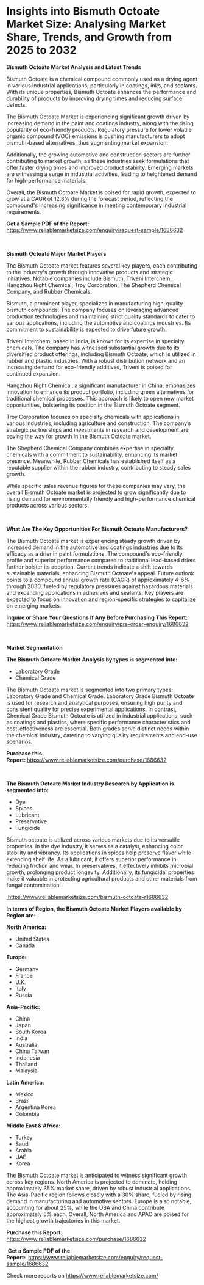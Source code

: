 <p><h1>Insights into Bismuth Octoate Market Size: Analysing Market Share, Trends, and Growth from 2025 to 2032</h1></p><p><strong>Bismuth Octoate Market Analysis and Latest Trends</strong></p>
<p><p>Bismuth Octoate is a chemical compound commonly used as a drying agent in various industrial applications, particularly in coatings, inks, and sealants. With its unique properties, Bismuth Octoate enhances the performance and durability of products by improving drying times and reducing surface defects. </p><p>The Bismuth Octoate Market is experiencing significant growth driven by increasing demand in the paint and coatings industry, along with the rising popularity of eco-friendly products. Regulatory pressure for lower volatile organic compound (VOC) emissions is pushing manufacturers to adopt bismuth-based alternatives, thus augmenting market expansion. </p><p>Additionally, the growing automotive and construction sectors are further contributing to market growth, as these industries seek formulations that offer faster drying times and improved product stability. Emerging markets are witnessing a surge in industrial activities, leading to heightened demand for high-performance materials. </p><p>Overall, the Bismuth Octoate Market is poised for rapid growth, expected to grow at a CAGR of 12.8% during the forecast period, reflecting the compound's increasing significance in meeting contemporary industrial requirements.</p></p>
<p><strong>Get a Sample PDF of the Report:&nbsp;</strong> <a href="https://www.reliablemarketsize.com/enquiry/request-sample/1686632?utm_campaign=1886&utm_medium=2&utm_source=Github&utm_content=ia&utm_term=30012025&utm_id=bismuth-octoate">https://www.reliablemarketsize.com/enquiry/request-sample/1686632</a></p>
<p>&nbsp;</p>
<p><strong>Bismuth Octoate Major Market Players</strong></p>
<p><p>The Bismuth Octoate market features several key players, each contributing to the industry's growth through innovative products and strategic initiatives. Notable companies include Bismuth, Triveni Interchem, Hangzhou Right Chemical, Troy Corporation, The Shepherd Chemical Company, and Rubber Chemicals.</p><p>Bismuth, a prominent player, specializes in manufacturing high-quality bismuth compounds. The company focuses on leveraging advanced production technologies and maintaining strict quality standards to cater to various applications, including the automotive and coatings industries. Its commitment to sustainability is expected to drive future growth.</p><p>Triveni Interchem, based in India, is known for its expertise in specialty chemicals. The company has witnessed substantial growth due to its diversified product offerings, including Bismuth Octoate, which is utilized in rubber and plastic industries. With a robust distribution network and an increasing demand for eco-friendly additives, Triveni is poised for continued expansion.</p><p>Hangzhou Right Chemical, a significant manufacturer in China, emphasizes innovation to enhance its product portfolio, including green alternatives for traditional chemical processes. This approach is likely to open new market opportunities, bolstering its position in the Bismuth Octoate segment.</p><p>Troy Corporation focuses on specialty chemicals with applications in various industries, including agriculture and construction. The company’s strategic partnerships and investments in research and development are paving the way for growth in the Bismuth Octoate market.</p><p>The Shepherd Chemical Company combines expertise in specialty chemicals with a commitment to sustainability, enhancing its market presence. Meanwhile, Rubber Chemicals has established itself as a reputable supplier within the rubber industry, contributing to steady sales growth.</p><p>While specific sales revenue figures for these companies may vary, the overall Bismuth Octoate market is projected to grow significantly due to rising demand for environmentally friendly and high-performance chemical products across various sectors.</p></p>
<p>&nbsp;</p>
<p><strong>What Are The Key Opportunities For Bismuth Octoate Manufacturers?</strong></p>
<p><p>The Bismuth Octoate market is experiencing steady growth driven by increased demand in the automotive and coatings industries due to its efficacy as a drier in paint formulations. The compound's eco-friendly profile and superior performance compared to traditional lead-based driers further bolster its adoption. Current trends indicate a shift towards sustainable materials, enhancing Bismuth Octoate's appeal. Future outlook points to a compound annual growth rate (CAGR) of approximately 4-6% through 2030, fueled by regulatory pressures against hazardous materials and expanding applications in adhesives and sealants. Key players are expected to focus on innovation and region-specific strategies to capitalize on emerging markets.</p></p>
<p><strong>Inquire or Share Your Questions If Any Before Purchasing This Report:</strong> <a href="https://www.reliablemarketsize.com/enquiry/pre-order-enquiry/1686632?utm_campaign=1886&utm_medium=2&utm_source=Github&utm_content=ia&utm_term=30012025&utm_id=bismuth-octoate">https://www.reliablemarketsize.com/enquiry/pre-order-enquiry/1686632</a></p>
<p>&nbsp;</p>
<p><strong>Market Segmentation</strong></p>
<p><strong>The Bismuth Octoate Market Analysis by types is segmented into:</strong></p>
<p><ul><li>Laboratory Grade</li><li>Chemical Grade</li></ul></p>
<p><p>The Bismuth Octoate market is segmented into two primary types: Laboratory Grade and Chemical Grade. Laboratory Grade Bismuth Octoate is used for research and analytical purposes, ensuring high purity and consistent quality for precise experimental applications. In contrast, Chemical Grade Bismuth Octoate is utilized in industrial applications, such as coatings and plastics, where specific performance characteristics and cost-effectiveness are essential. Both grades serve distinct needs within the chemical industry, catering to varying quality requirements and end-use scenarios.</p></p>
<p><strong>Purchase this Report:&nbsp;</strong><a href="https://www.reliablemarketsize.com/purchase/1686632?utm_campaign=1886&utm_medium=2&utm_source=Github&utm_content=ia&utm_term=30012025&utm_id=bismuth-octoate">https://www.reliablemarketsize.com/purchase/1686632</a></p>
<p>&nbsp;</p>
<p><strong>The Bismuth Octoate Market Industry Research by Application is segmented into:</strong></p>
<p><ul><li>Dye</li><li>Spices</li><li>Lubricant</li><li>Preservative</li><li>Fungicide</li></ul></p>
<p><p>Bismuth octoate is utilized across various markets due to its versatile properties. In the dye industry, it serves as a catalyst, enhancing color stability and vibrancy. Its applications in spices help preserve flavor while extending shelf life. As a lubricant, it offers superior performance in reducing friction and wear. In preservatives, it effectively inhibits microbial growth, prolonging product longevity. Additionally, its fungicidal properties make it valuable in protecting agricultural products and other materials from fungal contamination.</p></p>
<p><a href="https://www.reliablemarketsize.com/bismuth-octoate-r1686632?utm_campaign=1886&utm_medium=2&utm_source=Github&utm_content=ia&utm_term=30012025&utm_id=bismuth-octoate">&nbsp;https://www.reliablemarketsize.com/bismuth-octoate-r1686632</a></p>
<p><strong>In terms of Region, the Bismuth Octoate Market Players available by Region are:</strong></p>
<p>
    <p> <strong> North America: </strong>
        <ul>
            <li>United States</li>
            <li>Canada</li>
        </ul>
        </p> 
    <p> <strong> Europe: </strong>
        <ul>
            <li>Germany</li>
            <li>France</li>
            <li>U.K.</li>
            <li>Italy</li>
            <li>Russia</li>
        </ul>
        </p> 
    <p> <strong> Asia-Pacific: </strong>
        <ul>
            <li>China</li>
            <li>Japan</li>
            <li>South Korea</li>
            <li>India</li>
            <li>Australia</li>
            <li>China Taiwan</li>
            <li>Indonesia</li>
            <li>Thailand</li>
            <li>Malaysia</li>
        </ul>
        </p> 
    <p> <strong> Latin America: </strong>
        <ul>
            <li>Mexico</li>
            <li>Brazil</li>
            <li>Argentina Korea</li>
            <li>Colombia</li>
        </ul>
        </p> 
    <p> <strong> Middle East & Africa: </strong>
        <ul>
            <li>Turkey</li>
            <li>Saudi</li>
            <li>Arabia</li>
            <li>UAE</li>
            <li>Korea</li>
        </ul>
    </p>
    </p>
<p><p>The Bismuth Octoate market is anticipated to witness significant growth across key regions. North America is projected to dominate, holding approximately 35% market share, driven by robust industrial applications. The Asia-Pacific region follows closely with a 30% share, fueled by rising demand in manufacturing and automotive sectors. Europe is also notable, accounting for about 25%, while the USA and China contribute approximately 5% each. Overall, North America and APAC are poised for the highest growth trajectories in this market.</p></p>
<p><strong>Purchase this Report: </strong><a href="https://www.reliablemarketsize.com/purchase/1686632?utm_campaign=1886&utm_medium=2&utm_source=Github&utm_content=ia&utm_term=30012025&utm_id=bismuth-octoate">https://www.reliablemarketsize.com/purchase/1686632</a></p>
<p>&nbsp;<strong>Get a Sample PDF of the Report:&nbsp;&nbsp;</strong><a href="https://www.reliablemarketsize.com/enquiry/request-sample/1686632?utm_campaign=1886&utm_medium=2&utm_source=Github&utm_content=ia&utm_term=30012025&utm_id=bismuth-octoate">https://www.reliablemarketsize.com/enquiry/request-sample/1686632</a></p>
<p><strong></strong></p>
<p>Check more reports on <a href="https://www.reliablemarketsize.com/?utm_campaign=1886&utm_medium=2&utm_source=Github&utm_content=ia&utm_term=30012025&utm_id=bismuth-octoate">https://www.reliablemarketsize.com/</a></p>
